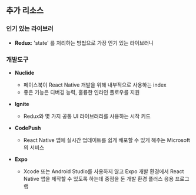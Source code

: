 ## 추가 리소스

### 인기 있는 라이브러
- **Redux**: 'state' 를 처리하는 방법으로 가장 인기 있는 라이브러니

### 개발도구
- **Nuclide**
	- 페이스북이 React Native 개발을 위해 내부적으로 사용하는 index
	- 좋은 기능은 디버깅 능력, 훌륭한 인라인 플로우를 지원

- **lgnite**
	- Redux와 몇 가지 공통 UI 라이브러리를 사용하는 시작 키드

- **CodePush**
	- React Native 앱에 실시간 업데이트를 쉽게 배포할 수 있게 해주는 Microsoft의 서비스

- **Expo**
	- Xcode 또는 Android Studio를 사용하지 않고 Expo 개발 환경에서 React Native 앱을 제작할 수 있도록 하는데 중점을 둔 개발 환경 플러스 응용 프로그램
